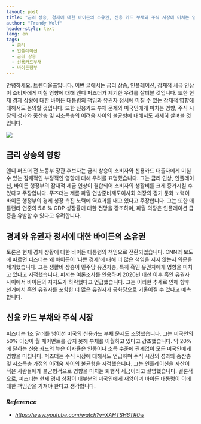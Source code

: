 ```yaml
---
layout: post
title: "금리 상승, 경제에 대한 바이든의 소유권, 신용 카드 부채와 주식 시장에 미치는 영향."
author: "Trendy Wolf"
header-style: text
lang: en
tags:
  - 금리
  - 인플레이션
  - 금리 상승
  - 신용카드부채
  - 바이든정부
---
```


안녕하세요. 트렌디울프입니다. 이번 글에서는 금리 상승, 인플레이션, 잠재적 세금 인상이 소비자에게 미칠 영향에 대해 앤디 퍼즈더가 제기한 우려를 살펴볼 것입니다. 또한 현재 경제 상황에 대한 바이든 대통령의 책임과 유권자 정서에 미칠 수 있는 잠재적 영향에 대해서도 논의할 것입니다. 또한 신용카드 부채 문제와 미국인에게 미치는 영향, 주식 시장의 성과와 중산층 및 저소득층의 어려움 사이의 불균형에 대해서도 자세히 살펴볼 것입니다.

<img
    src="https://i.ytimg.com/vi/XAHTSH6TR0w/hqdefault.jpg"
/>



## 금리 상승의 영향
앤디 퍼즈더 전 노동부 장관 후보자는 금리 상승이 소비자와 신용카드 대출자에게 미칠 수 있는 잠재적인 부정적인 영향에 대해 우려를 표명했습니다. 그는 금리 인상, 인플레이션, 바이든 행정부의 잠재적 세금 인상이 결합되어 소비자의 생활비를 크게 증가시킬 수 있다고 주장합니다. 푸즈더는 제롬 파월 연방준비제도이사회 의장의 경기 둔화 노력이 바이든 행정부의 경제 성장 촉진 노력에 역효과를 내고 있다고 주장합니다. 그는 또한 애틀랜타 연준의 5.8 % GDP 성장률에 대한 전망을 강조하며, 파월 의장은 인플레이션 급증을 유발할 수 있다고 우려합니다.


## 경제와 유권자 정서에 대한 바이든의 소유권
토론은 현재 경제 상황에 대한 바이든 대통령의 책임으로 전환되었습니다. CNN의 보도에 따르면 퍼즈더는 왜 바이든이 '나쁜 경제'에 대해 더 많은 책임을 지지 않는지 의문을 제기했습니다. 그는 생활비 상승이 민주당 유권자층, 특히 흑인 유권자에게 영향을 미치고 있다고 지적했습니다. 퍼저는 여론조사를 인용하며 2020년 대선 이후 흑인 유권자 사이에서 바이든의 지지도가 하락했다고 언급했습니다. 그는 이러한 추세로 인해 향후 선거에서 흑인 유권자를 포함한 더 많은 유권자가 공화당으로 기울어질 수 있다고 예측합니다.


## 신용 카드 부채와 주식 시장
퍼즈더는 1조 달러를 넘어선 미국의 신용카드 부채 문제도 조명했습니다. 그는 미국인의 50% 이상이 월 페이먼트를 갚지 못해 부채를 이월하고 있다고 강조했습니다. 약 20%에 달하는 신용 카드의 높은 이자율은 인종이나 소득 수준에 관계없이 모든 미국인에게 영향을 미칩니다. 퍼즈더는 주식 시장에 대해서도 언급하며 주식 시장의 성과와 중산층 및 저소득층 가정의 어려움 사이의 불균형을 지적했습니다. 그는 인플레이션을 자산이 적은 사람들에게 불균형적으로 영향을 미치는 퇴행적 세금이라고 설명했습니다. 결론적으로, 퍼즈더는 현재 경제 상황이 대부분의 미국인에게 재앙이며 바이든 대통령이 이에 대한 책임감을 가져야 한다고 생각합니다.


### _Reference_
- _https://www.youtube.com/watch?v=XAHTSH6TR0w_

